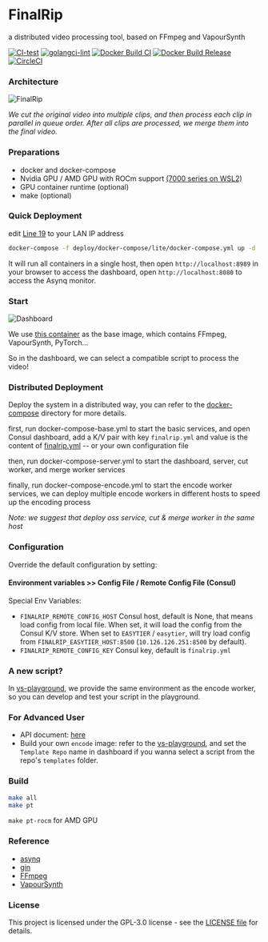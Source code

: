 # FinalRip

a distributed video processing tool, based on FFmpeg and VapourSynth

[![CI-test](https://github.com/TensoRaws/FinalRip/actions/workflows/CI-test.yml/badge.svg)](https://github.com/TensoRaws/FinalRip/actions/workflows/CI-test.yml)
[![golangci-lint](https://github.com/TensoRaws/FinalRip/actions/workflows/golangci-lint.yml/badge.svg)](https://github.com/TensoRaws/FinalRip/actions/workflows/golangci-lint.yml)
[![Docker Build CI](https://github.com/TensoRaws/FinalRip/actions/workflows/Docker-CI.yml/badge.svg)](https://github.com/TensoRaws/FinalRip/actions/workflows/Docker-CI.yml)
[![Docker Build Release](https://github.com/TensoRaws/FinalRip/actions/workflows/Docker-Release.yml/badge.svg)](https://github.com/TensoRaws/FinalRip/actions/workflows/Docker-Release.yml)
[![CircleCI](https://dl.circleci.com/status-badge/img/circleci/RJWBNXdmdaDACvcacXFQ3e/Ge3dVaX4GmktGiL9Jb1ADB/tree/main.svg?style=svg)](https://dl.circleci.com/status-badge/redirect/circleci/RJWBNXdmdaDACvcacXFQ3e/Ge3dVaX4GmktGiL9Jb1ADB/tree/main)

### Architecture

![FinalRip](https://raw.githubusercontent.com/TensoRaws/.github/refs/heads/main/finalrip.png)

_We cut the original video into multiple clips, and then process each clip in parallel in queue order. After all clips are processed, we merge them into the final video._

### Preparations

- docker and docker-compose
- Nvidia GPU / AMD GPU with ROCm support [(7000 series on WSL2)](https://github.com/TensoRaws/vs-playground/blob/main/docker-compose-rocm.yml)
- GPU container runtime (optional)
- make (optional)

### Quick Deployment

edit [Line 19](https://github.com/TensoRaws/FinalRip/blob/main/deploy/docker-compose/lite/docker-compose.yml#L19) to your LAN IP address

```bash
docker-compose -f deploy/docker-compose/lite/docker-compose.yml up -d
```

It will run all containers in a single host, then open `http://localhost:8989` in your browser to access the dashboard, open `http://localhost:8080` to access the Asynq monitor.

### Start

![Dashboard](https://raw.githubusercontent.com/TensoRaws/.github/refs/heads/main/finalrip.gif)

We use [this container](https://github.com/TensoRaws/vs-playground) as the base image, which contains FFmpeg, VapourSynth, PyTorch...

So in the dashboard, we can select a compatible script to process the video!

### Distributed Deployment

Deploy the system in a distributed way, you can refer to the [docker-compose](./deploy/docker-compose) directory for more details.

first, run docker-compose-base.yml to start the basic services, and open Consul dashboard, add a K/V pair with key `finalrip.yml` and value is the content of [finalrip.yml](./conf/finalrip.yml) -- or your own configuration file

then, run docker-compose-server.yml to start the dashboard, server, cut worker, and merge worker services

finally, run docker-compose-encode.yml to start the encode worker services, we can deploy multiple encode workers in different hosts to speed up the encoding process

_Note: we suggest that deploy oss service, cut & merge worker in the same host_

### Configuration

Override the default configuration by setting:

#### Environment variables >> Config File / Remote Config File (Consul)

Special Env Variables:

- `FINALRIP_REMOTE_CONFIG_HOST` Consul host, default is None, that means load config from local file. When set, it will load the config from the Consul K/V store. When set to `EASYTIER` / `easytier`, will try load config from `FINALRIP_EASYTIER_HOST:8500` (`10.126.126.251:8500` by default).
- `FINALRIP_REMOTE_CONFIG_KEY` Consul key, default is `finalrip.yml`

### A new script?

In [vs-playground](https://github.com/TensoRaws/vs-playground), we provide the same environment as the encode worker, so you can develop and test your script in the playground.

### For Advanced User

- API document: [here](https://apifox.com/apidoc/shared-0b6425d8-0140-4822-9f59-f1d6d7784b03)
- Build your own `encode` image: refer to the [vs-playground](https://github.com/TensoRaws/vs-playground), and set the `Template Repo` name in dashboard if you wanna select a script from the repo's `templates` folder.

### Build

```bash
make all
make pt
```

`make pt-rocm` for AMD GPU

### Reference

- [asynq](https://github.com/hibiken/asynq)
- [gin](https://github.com/gin-gonic/gin)
- [FFmpeg](https://github.com/FFmpeg/FFmpeg)
- [VapourSynth](https://github.com/vapoursynth/vapoursynth)

### License

This project is licensed under the GPL-3.0 license - see the [LICENSE file](https://github.com/TensoRaws/FinalRip/blob/main/LICENSE) for details.
